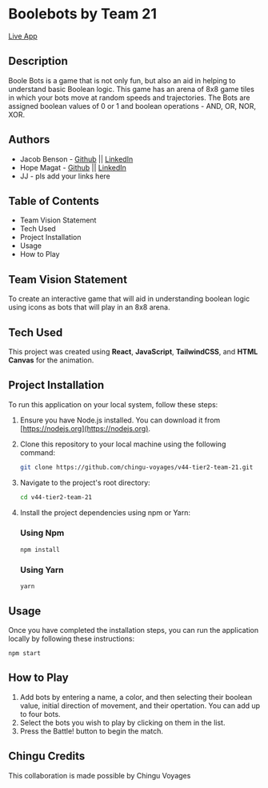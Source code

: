 # Boolebots by Team 21

[Live App](https://boolebots21.netlify.app/)

## Description

Boole Bots is a game that is not only fun, but also an aid in helping to understand basic Boolean logic. This game has an arena of 8x8 game tiles in which your bots move at random speeds and trajectories. The Bots are assigned boolean values of 0 or 1 and boolean operations - AND, OR, NOR, XOR.

## Authors

- Jacob Benson - [Github](https://github.com/bensonbjacob) || [LinkedIn](https://www.linkedin.com/in/jacob-benson-885004240/)
- Hope Magat - [Github](https://github.com/jezraelhope) || [LinkedIn](https://www.linkedin.com/in/jezraelhope/)
- JJ - pls add your links here

## Table of Contents

- Team Vision Statement
- Tech Used
- Project Installation
- Usage
- How to Play

## Team Vision Statement

To create an interactive game that will aid in understanding boolean logic using icons as bots that will play in an 8x8 arena.

## Tech Used

This project was created using **React**, **JavaScript**, **TailwindCSS**, and **HTML Canvas** for the animation.

## Project Installation

To run this application on your local system, follow these steps:

1.  Ensure you have Node.js installed. You can download it from [https://nodejs.org](https://nodejs.org).

2.  Clone this repository to your local machine using the following command:

    ```bash
    git clone https://github.com/chingu-voyages/v44-tier2-team-21.git

    ```

3.  Navigate to the project's root directory:

    ```bash
    cd v44-tier2-team-21

    ```

4.  Install the project dependencies using npm or Yarn:

    ### Using Npm

        npm install

    ### Using Yarn

        yarn

## Usage

Once you have completed the installation steps, you can run the application locally by following these instructions:

    npm start

## How to Play

1.  Add bots by entering a name, a color, and then selecting
    their boolean value, initial direction of movement, and
    their opertation. You can add up to four bots.
2.  Select the bots you wish to play by clicking on them in the
    list.
3.  Press the Battle! button to begin the match.

## Chingu Credits

This collaboration is made possible by Chingu Voyages
